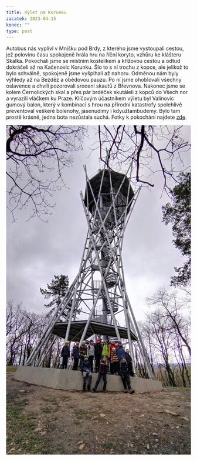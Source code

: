 ```yaml
---
title: Výlet na Korunku
zacatek: 2023-04-15
konec: ""
type: post
---
```

Autobus nás vyplivl v Mníšku pod Brdy, z kterého jsme vystoupali cestou, jež polovinu času spokojeně hrála hru na říční koryto, vzhůru ke klášteru Skalka. Pokochali jsme se místním kostelíkem a křížovou cestou a odtud dokráčeli až na Kačenovic Korunku. Šlo to s ní trochu z kopce, ale jelikož to bylo schválně, spokojeně jsme vyšplhali až nahoru. Odměnou nám byly výhledy až na Bezděz a obědovou pauzu. Po ní jsme ohoblovali všechny oslavence a chvíli pozorovali srocení skautů z Břevnova. Nakonec jsme se kolem Černolických skal a přes pár brdéček skutáleli z kopců do Všech nor a vyrazili vláčkem ku Praze.
Klíčovým účastníkem výletu byl Valinovic gumový balon, který v kombinaci s hrou na přírodní katastrofy spolehlivě preventoval veškeré bolenohy, jásenudimy i kdyužtambudemy. B﻿ylo tam prostě krásně, jedna bota nezůstala suchá.
Fotky k pokochání najdete [zde](https://keblany.rajce.idnes.cz/Vylet_na_korunku_04_2023).

![](img_20230415_142542.jpg)